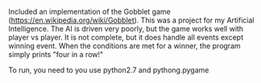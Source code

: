 Included an implementation of the Gobblet game (https://en.wikipedia.org/wiki/Gobblet). This was a project for my Artificial Intelligence. The AI is driven very poorly, but the game works well with player vs player. It is not complete, but it does handle all events except winning event. When the conditions are met for a winner, the program simply prints "four in a row!"

To run, you need to you use python2.7 and pythong.pygame
